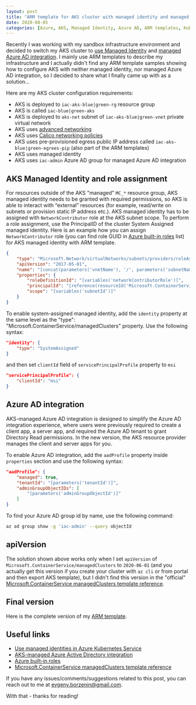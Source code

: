 ```yaml
---
layout: post
title: "ARM template for AKS cluster with managed identity and managed Azure AD integration"
date: 2020-08-05
categories: [Azure, AKS, Managed Identity, Azure AD, ARM templates, Kubernetes, Infrastructure as Code]
---
```


Recently I was working with my sandbox infrastructure environment and decided to switch my AKS cluster to [use Managed Identity](https://docs.microsoft.com/en-us/azure/aks/use-managed-identity) and [managed Azure AD integration](https://docs.microsoft.com/en-us/azure/aks/managed-aad). I mainly use ARM templates to describe my infrastructure and I actually didn't find any ARM template samples showing how to configure AKS with neither managed identity, nor managed Azure AD integration, so I decided to share what I finally came up with as a solution...

Here are my AKS cluster configuration requirements:

* AKS is deployed to `iac-aks-blue|green-rg` resource group
* AKS is called `iac-blue|green-aks`
* AKS is deployed to `aks-net` subnet of `iac-aks-blue|green-vnet` private virtual network
* AKS uses [advanced networking](https://docs.microsoft.com/en-us/azure/aks/configure-azure-cni)
* AKS uses [Calico networking policies](https://docs.microsoft.com/en-us/azure/aks/use-network-policies)
* AKS uses pre-provisioned egress public IP address called `iac-aks-blue|green-egrees-pip` (also part of the ARM templates)
* AKS uses managed identity
* AKS uses `iac-admin` Azure AD group for managed Azure AD integration

## AKS Managed Identity and role assignment

For resources outside of the AKS "managed" `MC_*` resource group, AKS managed identity needs to be granted with required permissions, so AKS is able to interact with “external” resources (for example, read/write on subnets or provision static IP address etc.). AKS managed identity has to be assigned with `NetworkContributor` role at the AKS subnet scope. To perform a role assignment, use the PrincipalID of the cluster System Assigned managed identity. Here is an example how you can assign `NetworkContributor` role (you can find role GUID in [Azure built-in roles](https://docs.microsoft.com/en-us/azure/role-based-access-control/built-in-roles) list) for AKS managed identity with ARM template.

```json
{
    "type": "Microsoft.Network/virtualNetworks/subnets/providers/roleAssignments",
    "apiVersion": "2017-05-01",
    "name": "[concat(parameters('vnetName'), '/', parameters('subnetName'), '/Microsoft.Authorization/', guid(resourceGroup().id, 'akstovnet'))]",
    "properties": {
        "roleDefinitionId": "[variables('networkContributorRole')]",
        "principalId": "[reference(resourceId('Microsoft.ContainerService/managedClusters/', parameters('clusterName')), '2020-06-01', 'Full').identity.principalId]",
        "scope": "[variables('subnetId')]"
    }
}
```

To enable system-assigned managed identity, add the `identity` property at the same level as the "type": "Microsoft.ContainerService/managedClusters" property. Use the following syntax:

```json
"identity": {
    "type": "SystemAssigned"
}
```

and then set `clientId` field of `servicePrincipalProfile` property to `msi`  

```json
"servicePrincipalProfile": {
    "clientId": "msi"
}
```

## Azure AD integration

AKS-managed Azure AD integration is designed to simplify the Azure AD integration experience, where users were previously required to create a client app, a server app, and required the Azure AD tenant to grant Directory Read permissions. In the new version, the AKS resource provider manages the client and server apps for you.

To enable Azure AD integration, add the `aadProfile` property inside `properties` section and use the following syntax:

```json
"aadProfile": {
    "managed": true,
    "tenantId": "[parameters('tenantId')]",
    "adminGroupObjectIDs": [
        "[parameters('adminGroupObjectId')]"
    ]
}
```

To find your Azure AD group id by name, use the following command:

```bash
az ad group show -g 'iac-admin' --query objectId
```

## apiVersion

The solution shown above works only when I set `apiVersion` of `Microsoft.ContainerService/managedClusters` to `2020-06-01` (and you actually get this version if you create your cluster with `az cli` or from portal and then export AKS template), but I didn't find this version in the "official" [Microsoft.ContainerService managedClusters template reference](https://docs.microsoft.com/en-us/azure/templates/microsoft.containerservice/managedclusters).

## Final version

Here is the complete version of my [ARM template](https://github.com/evgenyb/arm/blob/master/aks/).

## Useful links

* [Use managed identities in Azure Kubernetes Service](https://docs.microsoft.com/en-us/azure/aks/use-managed-identity)
* [AKS-managed Azure Active Directory integration](https://docs.microsoft.com/en-us/azure/aks/managed-aad)
* [Azure built-in roles](https://docs.microsoft.com/en-us/azure/role-based-access-control/built-in-roles)
* [Microsoft.ContainerService managedClusters template reference](https://docs.microsoft.com/en-us/azure/templates/microsoft.containerservice/managedclusters)

If you have any issues/comments/suggestions related to this post, you can reach out to me at evgeny.borzenin@gmail.com.

With that - thanks for reading!
